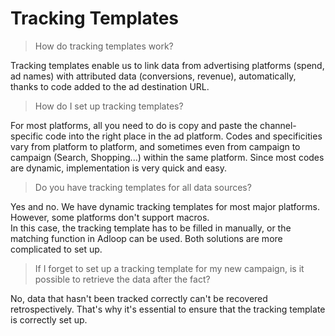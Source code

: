 # Tracking Templates

> How do tracking templates work?

Tracking templates enable us to link data from advertising platforms (spend, ad names) with attributed data (conversions, revenue), automatically, thanks to code added to the ad destination URL.

&#x20;

> How do I set up tracking templates?

For most platforms, all you need to do is copy and paste the channel-specific code into the right place in the ad platform. Codes and specificities vary from platform to platform, and sometimes even from campaign to campaign (Search, Shopping...) within the same platform. Since most codes are dynamic, implementation is very quick and easy.

&#x20;

> Do you have tracking templates for all data sources?

Yes and no. We have dynamic tracking templates for most major platforms. However, some platforms don't support macros.\
In this case, the tracking template has to be filled in manually, or the matching function in Adloop can be used. Both solutions are more complicated to set up.

&#x20;

> If I forget to set up a tracking template for my new campaign, is it possible to retrieve the data after the fact?

No, data that hasn't been tracked correctly can't be recovered retrospectively. That's why it's essential to ensure that the tracking template is correctly set up.
